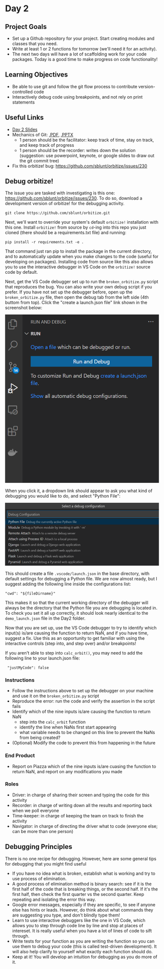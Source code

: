 # Day 2

## Project Goals

  * Set up a Github repository for your project. Start creating modules and classes that you need. 
  * Write at least 1 or 2 functions for tomorrow (we'll need it for an activity).
  * The next two days will have a lot of scaffolding work for your code packages. Today is a good time to make progress on code functionality!

## Learning Objectives

  * Be able to use git and follow the git flow process to contribute version-controlled code
  * Interactively debug code using breakpoints, and not rely on print statements

## Useful Links

  * [Day 2 Slides](https://docs.google.com/presentation/d/1HTWKeYw1iwI9AGh52uDatMo6T1wWUGbTmkhaJ_tyT5U/edit?usp=sharing)
  * Mechanics of Git: [.PDF](https://drive.google.com/file/d/14S8w6b26JXjcFGa1aAFquq3Fh5iAa3-b/view?usp=sharing), [.PPTX](https://drive.google.com/file/d/1WE0eB4c1qb7N_aerenr4bboiNjvY7QT2/view?usp=sharing)
    * 1 person should be the facilitator: keep track of time, stay on track, and keep track of progress
    * 1 person should be the recorder: writes down the solution (suggestion: use powerpoint, keynote, or google slides to draw out the git commit tree)
  * Fix this orbitize! bug: https://github.com/sblunt/orbitize/issues/230

## Debug orbitize!

The issue you are tasked with investigating is this one: https://github.com/sblunt/orbitize/issues/230. To do so, download a development version of orbitize! for the debugging activity. 

    git clone https://github.com/sblunt/orbitize.git

Next, we'll want to override your system's default `orbitize!` installation with this one. Install `orbitize!` from source by `cd`-ing into this repo you just cloned (there should be a requirements.txt file) and running:

    pip install -r requirements.txt -e .

That command just ran pip to install the package in the current directory, and to automatically update when you make changes to the code (useful for developing on packages). Installing code from source like this also allows you to use the interactive debugger in VS Code on the `orbitize!` source code by default. 

Next, get the VS Code debugger set up to run the `broken_orbitize.py` script that reproduces the bug. You can also write your own debug script if you prefer. If you have not set up the debugger before, open up the `broken_orbitize.py` file, then open the debug tab from the left side (4th buttom from top). Click the "create a launch.json file" link shown in the screenshot below:

![What you should see when you open up the debug tab](imgs/debug_new.png "You should see something like this.")

When you click it, a dropdown link should appear to ask you what kind of debugging you would like to do, and select "Python File":

![Selecting debug mode](imgs/debug_selection.png "Select Python File")

This should create a file `.vscode/launch.json` in the base directory, with default settings for debugging a Python file. We are now almost ready, but I suggest adding the following line inside the configurations list:

    "cwd": "${fileDirname}"

This makes it so that the current working directory of the debugger will always be the directory that the Python file you are debugging is located in. To check you set it all up correctly, it should look nearly identical to the `demo_launch.json` file in the Day2 folder. 

Now that you are set up, use the VS Code debugger to try to identify which input(s) is/are causing the function to return NaN, and if you have time, suggest a fix. Use this as an opportunity to get familiar with using the interactive controls (step into, and step over) and/or breakpoints!

If you aren't able to step into `calc_orbit()`, you may need to add the following line to your launch.json file:

     "justMyCode": false

### Instructions

  * Follow the instructions above to set up the debugger on your machine and use it on the `broken_orbitize.py` script
  * Reproduce the error: run the code and verify the assertion in the script fails
  * Identify which of the nine inputs is/are causing the function to return NaN
    * step into the `calc_orbit` function
    * identify the line when NaNs first start appearing
    * what variable needs to be changed on this line to prevent the NaNs from being created?
  * (Optional) Modify the code to prevent this from happening in the future

### End Product
  * Report on Piazza which of the nine inputs is/are cuasing the function to return NaN, and report on any modifications you made

### Roles
  * Driver: in charge of sharing their screen and typing the code for this activity
  * Recorder: in charge of writing down all the results and reporting back when we poll everyone 
  * Time-keeper: in charge of keeping the team on track to finish the activity 
  * Navigator: in charge of directing the driver what to code (everyone else; can be more than one person)

## Debugging Principles

There is no one recipe for debugging. However, here are some general tips for debugging that you might find useful

  * If you have no idea what is broken, establish what is working and try to use process of elimination.
  * A good process of elimination method is binary search: see if it is the first half of the code that is breaking things, or the second half. If it's the first half, then check the first quarter vs the second quarter. Keep repeating and isolating the error this way.
  * Google error messages, especially if they are specific, to see if anyone else has hints or leads. However, do think about what commands they are suggesting you type, and don't blindly type them!
  * Learn to use interactive debuggers like the one in VS Code, which allows you to step through code line by line and stop at places of intereset. It is really useful when you have a lot of lines of code to sift through.  
  * Write tests for your function as you are writing the function so you can use them to debug your code (this is called test-driven development). It will also help clarify to yourself what exactly each function should do. 
  * Keep at it! You will develop an intuition for debugging as you do more of it. 